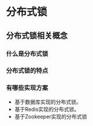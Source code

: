 # 分布式锁

## 分布式锁相关概念

### 什么是分布式锁

### 分布式锁的特点

### 有哪些实现方案

- 基于数据库实现的分布式锁。
- 基于Redis实现的分布式锁。
- 基于Zookeeper实现的分布式锁

##